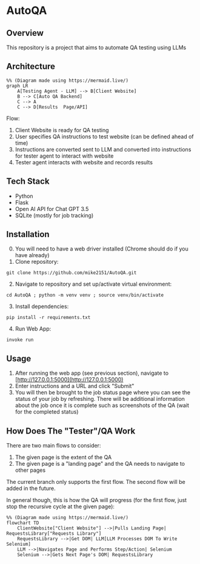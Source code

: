 # AutoQA

## Overview
This repository is a project that aims to automate QA testing using LLMs

## Architecture
```mermaid
%% (Diagram made using https://mermaid.live/)
graph LR
    A[Testing Agent - LLM] --> B[Client Website]
    B --> C[Auto QA Backend]
    C --> A
    C --> D[Results  Page/API]
```

Flow:
1. Client Website is ready for QA testing
2. User specifies QA instructions to test website (can be defined ahead of time)
3. Instructions are converted sent to LLM and converted into instructions for tester agent to interact with website 
4. Tester agent interacts with website and records results

## Tech Stack
- Python
- Flask
- Open AI API for Chat GPT 3.5
- SQLite (mostly for job tracking)

## Installation
0. You will need to have a web driver installed (Chrome should do if you have already)
1. Clone repository:
```
git clone https://github.com/mike2151/AutoQA.git
```

2. Navigate to repository and set up/activate virtual environment:
```
cd AutoQA ; python -m venv venv ; source venv/bin/activate
```

3. Install dependencies:
```
pip install -r requirements.txt
```

4. Run Web App:
```
invoke run
```

## Usage
1. After running the web app (see previous section), navigate to [http://127.0.0.1:5000](http://127.0.0.1:5000)
2. Enter instructions and a URL and click "Submit"
3. You will then be brought to the job status page where you can see the status of your job by refreshing. There will be additional information about the job once it is complete such as screenshots of the QA (wait for the completed status)

## How Does The "Tester"/QA Work
There are two main flows to consider:
1. The given page is the extent of the QA
2. The given page is a "landing page" and the QA needs to navigate to other pages

The current branch only supports the first flow. The second flow will be added in the future.

In general though, this is how the QA will progress (for the first flow, just stop the recursive cycle at the given page):

```mermaid
%% (Diagram made using https://mermaid.live/)
flowchart TD
    ClientWebsite["Client Website"] -->|Pulls Landing Page| RequestsLibrary["Requests Library"]
    RequestsLibrary -->|Get DOM| LLM[LLM Processes DOM To Write Selenium]
    LLM -->|Navigates Page and Performs Step/Action| Selenium
    Selenium -->|Gets Next Page's DOM| RequestsLibrary
```
